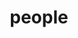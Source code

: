 ---
layout: profiles
permalink: /people/
title: people
description: 
nav: true
nav_order: 6

profiles:
  # if you want to include more than one profile, just replicate the following block
  # and create one content file for each profile inside _pages/
  - align: right
    image: EvanPeng.jpg
    content: EvanPeng.md
    category: PI
    Details: True
    image_circular: false # crops the image to make it circular
    more_info: >
        <a href="https://www.eee.hku.hk/~evanpeng/#publication" target="_blank">[Website]</a>
        <a href="https://twitter.com/evanypeng" target="_blank">[Twitter]</a>
        <a href="https://scholar.google.com/citations?user=UMveGGwAAAAJ&hl=en&authuser=1" target="_blank">[Google Scholar]</a>
        <a href="https://www.linkedin.com/in/yifan-evan-peng/" target="_blank">[Linkedln]</a>

  - align: right
    image: Wolfgang.jpg
    content: Wolfgang.md
    category: Visting Professor
    Details: True
    image_circular: false # crops the image to make it circular
    more_info: >
      <a href="https://vccimaging.org/People/heidriw/" target="_blank">[Website]</a>
      <a href="https://vccimaging.org/People/heidriw/bio" target="_blank">[Bio]</a>
      <a href="https://scholar.google.com/citations?user=IQSbom0AAAAJ" target="_blank">[Google Scholar]</a>
      <a href="http://orcid.org/0000-0002-4227-8508" target="_blank">[ORCID: 0000-0002-4227-8508]</a>
  - align: 
    image: Liuxin.png
    content: 
    category: Postdoctor
    Details: false
    image_circular: false # crops the image to make it circular
    more_info: >
      <a href="https://liux2018.github.io/" style="font-size: larger; font-weight: bold;">Liu Xin</a><br>
      Computational Optics<br>
      liuxin2018@zju.edu.cn
  
  - align: 
    image: Haoyu.jpg
    content: 
    category: PhD
    Details: false
    image_circular: false # crops the image to make it circular
    more_info: >
      <a href="https://whywww.github.io/" style="font-size: larger; font-weight: bold;">Wei Haoyu</a><br>
      Deep optics, Coded aperture, Meta Imaging<br>
      haoyuwei@connect.hku.hk
     

  - align:
    image: Zhenyang.jpg
    content: 
    Details: false
    category: PhD
    image_circular: false # crops the image to make it circular
    more_info: >
      <a href="https://lagrangeli.github.io/" style="font-size: larger; font-weight: bold;">Li Zhenyang</a><br>
      Computer Vision (3D), Computer Graphics (Rendering), VR/AR/MR, and Holographic Imaging/Display<br>
      zhenyang11766@163.com


  - align:
    image: Xiangyu.png
    content: 
    Details: false
    category: PhD
    image_circular: false # crops the image to make it circular
    more_info: >
      <span style="font-size: larger; font-weight: bold;">**Meng Xiangyu**</span><br>
      Computational Holography, Wavefront Simulation, Computer Graphics<br>
      mengxy22@connect.hku.hk

  - align:
    image: Yuhui.jpg
    content: 
    Details: false
    category: PhD
    image_circular: false # crops the image to make it circular
    more_info: >
      <a href="https://www.linkedin.com/in/yuhui-lyu-lorena/" style="font-size: larger; font-weight: bold;">Liu Yuhui</a><br>
      Computational optics, Stereo imaging, Multimodal fusion<br>
      liuyuhui@connect.hku.hk
    
  - align: 
    image: Wenbin.jpg
    content: 
    Details: false
    category: PhD
    image_circular: false # crops the image to make it circular
    more_info: >
      <a href="https://www.linkedin.com/in/liangxun-ou-3a53582a4/" style="font-size: larger; font-weight: bold;">Zhou Wenbin</a><br>
      computer-generated holography, deep learning, computational optics<br>


  - align: 
    image: Liangxun.jpg
    content: 
    Details: false
    category: RA
    image_circular: false # crops the image to make it circular
    more_info: >
      <a href="https://www.linkedin.com/in/OuLiangxun/" style="font-size: larger; font-weight: bold;">Ou Liangxun</a><br>
      Computational optics, RGBD imaging, Computer Vision<br>
      u3605728@connect.hku.hk
  - align: 
    image: 
    content: 
    Details: false
    category: Master
    image_circular: false # crops the image to make it circular
    more_info: >
      <span style="font-size: larger; font-weight: bold;">**Zhang Hanxun**</span><br>
  
  - align: 
    image: 
    content: 
    Details: false
    category: Master
    image_circular: false # crops the image to make it circular
    more_info: >
      <span style="font-size: larger; font-weight: bold;">**Sun Xintao**</span><br>
---